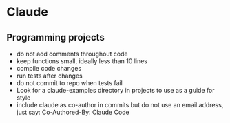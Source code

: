 # Claude

## Programming projects

- do not add comments throughout code
- keep functions small, ideally less than 10 lines
- compile code changes
- run tests after changes
- do not commit to repo when tests fail
- Look for a claude-examples directory in projects to use as a guide for style
- include claude as co-author in commits but do not use an email address, just say: Co-Authored-By: Claude Code

